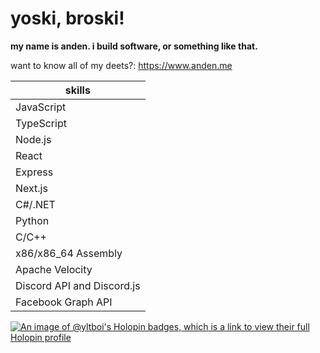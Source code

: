 # yoski, broski!
**my name is anden. i build software, or something like that.**

want to know all of my deets?: https://www.anden.me

|skills|
|---|
|JavaScript|
|TypeScript|
|Node.js|
|React|
|Express|
|Next.js|
|C#/.NET|
|Python|
|C/C++|
|x86/x86_64 Assembly|
|Apache Velocity|
|Discord API and Discord.js|
|Facebook Graph API|

[![An image of @yltboi's Holopin badges, which is a link to view their full Holopin profile](https://holopin.me/yltboi)](https://holopin.io/@yltboi)
